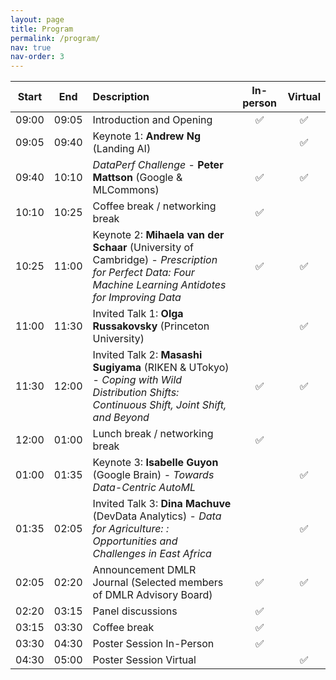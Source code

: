 ```yaml
---
layout: page
title: Program
permalink: /program/
nav: true
nav-order: 3
---
```

| Start    | End    | Description | In-person | Virtual |
|:---:  |:---:  |:---|:---:|:---:|
| 09:00 | 09:05 | Introduction and Opening| :white_check_mark: | :white_check_mark: |
| 09:05 | 09:40 | Keynote 1: **Andrew Ng** (Landing AI) || :white_check_mark: |
| 09:40 | 10:10 | *DataPerf Challenge* - **Peter Mattson** (Google & MLCommons) | :white_check_mark: | :white_check_mark: |
| 10:10 | 10:25 | Coffee break / networking break| :white_check_mark: |  |
| 10:25 | 11:00 | Keynote 2: **Mihaela van der Schaar** (University of Cambridge) - *Prescription for Perfect Data: Four Machine Learning Antidotes for Improving Data*| :white_check_mark: | :white_check_mark: |
| 11:00 | 11:30 | Invited Talk 1: **Olga Russakovsky** (Princeton University) || :white_check_mark: |
| 11:30 | 12:00 | Invited Talk 2: **Masashi Sugiyama** (RIKEN & UTokyo) - *Coping with Wild Distribution Shifts: Continuous Shift, Joint Shift, and Beyond* | :white_check_mark: | :white_check_mark: |
| 12:00 | 01:00 | Lunch break / networking break | :white_check_mark: |  |
| 01:00 | 01:35 | Keynote 3: **Isabelle Guyon** (Google Brain) - *Towards Data-Centric AutoML*|| :white_check_mark: |
| 01:35 | 02:05 | Invited Talk 3: **Dina Machuve** (DevData Analytics) - *Data for Agriculture: :  Opportunities and Challenges in East Africa* || :white_check_mark: |
| 02:05 | 02:20 | Announcement DMLR Journal (Selected members of DMLR Advisory Board) | :white_check_mark: | :white_check_mark: |
| 02:20 | 03:15 | Panel discussions | :white_check_mark: |  |
| 03:15 | 03:30 | Coffee break | :white_check_mark: |  |
| 03:30 | 04:30 | Poster Session In-Person | :white_check_mark: | |
| 04:30 | 05:00 | Poster Session Virtual | | :white_check_mark: |
